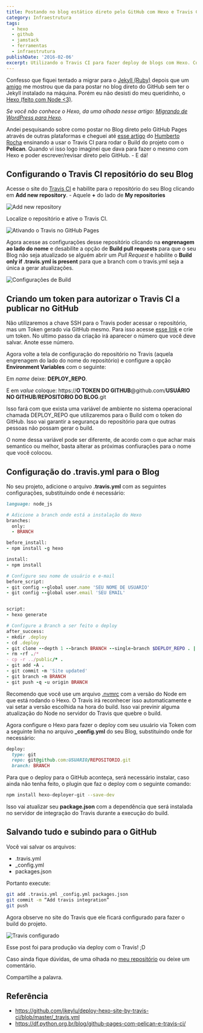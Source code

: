 ```yaml
---
title: Postando no blog estático direto pelo GitHub com Hexo e Travis CI
category: Infraestrutura
tags:
  - hexo
  - github
  - jamstack
  - ferramentas
  - infraestrutura
publishDate: '2016-02-06'
excerpt: Utilizando o Travis CI para fazer deploy de blogs com Hexo. Como fazer Deploy com Travis CI e GitHub Pages.
---
```


Confesso que fiquei tentado a migrar para o [Jekyll (Ruby)](https://jekyllrb.com/) depois que um [amigo](https://jotateles.com.br/) me mostrou que da para postar no blog direto do GitHub sem ter o Jekyll instalado na máquina. Porém eu não desisti do meu queridinho, o [Hexo (feito com Node <3)](https://hexo.io/).

_Se você não conhece o Hexo, da uma olhada nesse artigo: [Migrando de WordPress para Hexo](/posts/Migrando-de-Wordpress-para-Hexo/)._

Andei pesquisando sobre como postar no Blog direto pelo GitHub Pages através de outras plataformas e cheguei até [esse artigo](https://df.python.org.br/blog/github-pages-com-pelican-e-travis-ci/) do [Humberto Rocha](https://df.python.org.br/blog/autores/humberto-rocha/) ensinando a usar o Travis CI para rodar o Build do projeto com o **Pelican**. Quando vi isso logo imaginei que dava para fazer o mesmo com Hexo e poder escrever/revisar direto pelo GitHub. - E dá!

## <a name='ConfigurandooTravisCIrepositriodoseuBlog'></a>Configurando o Travis CI repositório do seu Blog

Acesse o site do [Travis CI](https://travis-ci.org/) e habilite para o repositório do seu Blog clicando em **Add new repository**. - Aquele **+** do lado de **My repositories**

![Add new repository](https://s13.postimg.org/nbewg0mon/Add_new_repository.png)

Localize o repositório e ative o Travis CI.

![Ativando o Travis no GitHub Pages](https://s14.postimg.org/rkepps2ch/Ativando_o_Travis_CI_no_Git_Hub_Pages.png)

Agora acesse as configurações desse repositório clicando na **engrenagem ao lado do nome** e desabilite a opção de **Build pull requests** para que o seu Blog não seja atualizado se alguém abrir um _Pull Request_ e habilite o **Build only if .travis.yml is present** para que a branch com o travis.yml seja a única a gerar atualizações.

![Configurações de Build](https://s29.postimg.org/osd8wkcdz/configuracoes_de_build.png)

## <a name='CriandoumtokenparaautorizaroTravisCIapublicarnoGitHub'></a>Criando um token para autorizar o Travis CI a publicar no GitHub

Não utilizaremos a chave SSH para o Travis poder acessar o repositório, mas um Token gerado via GitHub mesmo. Para isso acesse [esse link](https://github.com/settings/tokens) e crie um token. No ultimo passo da criação irá aparecer o número que você deve salvar. Anote esse número.

Agora volte a tela de configuração do repositório no Travis (aquela engrenagem do lado do nome do repositório) e configure a opção **Environment Variables** com o seguinte:

Em _name_ deixe: **DEPLOY_REPO**.

E em _value_ coloque: https://**O TOKEN DO GITHUB**@github.com/**USUÁRIO NO GITHUB**/**REPOSITORIO DO BLOG**.git

Isso fará com que exista uma variável de ambiente no sistema operacional chamada DEPLOY_REPO que utilizaremos para o Build com o token do GitHub. Isso vai garantir a segurança do repositório para que outras pessoas não possam gerar o build.

O nome dessa variável pode ser diferente, de acordo com o que achar mais semantico ou melhor, basta alterar as próximas confiurações para o nome que você colocou.

## <a name='Configuraodo.travis.ymlparaoBlog'></a>Configuração do .travis.yml para o Blog

No seu projeto, adicione o arquivo **.travis.yml** com as seguintes configurações, substituindo onde é necessário:

```ruby
language: node_js

# Adicione a branch onde está a instalação do Hexo
branches:
  only:
  - BRANCH

before_install:
- npm install -g hexo

install:
- npm install

# Configure seu nome de usuário e e-mail
before_script:
- git config --global user.name 'SEU NOME DE USUARIO'
- git config --global user.email 'SEU EMAIL'


script:
- hexo generate

# Configure a Branch a ser feito o deploy
after_success:
- mkdir .deploy
- cd .deploy
- git clone --depth 1 --branch BRANCH --single-branch $DEPLOY_REPO . || (git init && git remote add -t BRANCH origin $DEPLOY_REPO)
- rm -rf ./*
- cp -r ../public/* .
- git add -A .
- git commit -m 'Site updated'
- git branch -m BRANCH
- git push -q -u origin BRANCH
```

Recomendo que você use um arquivo [.nvmrc](https://woliveiras.com.br/posts/utilizando-versoes-antigas-do-nodejs/) com a versão do Node em que está rodando o Hexo. O Travis irá reconhecer isso automaticamente e vai setar a versão escolhida na hora do build. Isso vai previnir alguma atualização do Node no servidor do Travis que quebre o build.

Agora configure o Hexo para fazer o deploy com seu usuário via Token com a seguinte linha no arquivo **\_config.yml** do seu Blog, substituindo onde for necessário:

```ruby
deploy:
  type: git
  repo: git@github.com:USUARIO/REPOSITORIO.git
  branch: BRANCH
```

Para que o deploy para o GitHub aconteça, será necessário instalar, caso ainda não tenha feito, o plugin que faz o deploy com o seguinte comando:

```sh
npm install hexo-deployer-git --save-dev
```

Isso vai atualizar seu **package.json** com a dependência que será instalada no servidor de integração do Travis durante a execução do build.

## <a name='SalvandotudoesubindoparaoGitHub'></a>Salvando tudo e subindo para o GitHub

Você vai salvar os arquivos:

- .travis.yml
- \_config.yml
- packages.json

Portanto execute:

```sh
git add .travis.yml _config.yml packages.json
git commit -m “Add travis integration”
git push
```

Agora observe no site do Travis que ele ficará configurado para fazer o build do projeto.

![Travis configurado](https://s7.postimg.org/exqnlxcgr/travis_configurado.png)

Esse post foi para produção via deploy com o Travis! ;D

Caso ainda fique dúvidas, de uma olhada no [meu repositório](https://github.com/woliveiras/woliveiras.github.io/tree/development) ou deixe um comentário.

Compartilhe a palavra.

## <a name='Referncia'></a>Referência

- https://github.com/jkeylu/deploy-hexo-site-by-travis-ci/blob/master/_travis.yml
- https://df.python.org.br/blog/github-pages-com-pelican-e-travis-ci/
